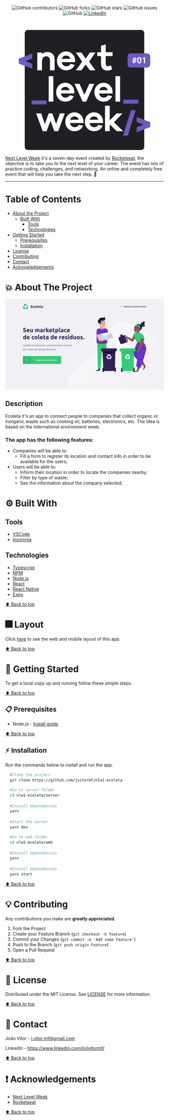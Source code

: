 <!-- BADGES -->
<p align="center">
  <img alt="GitHub contributors" src="https://img.shields.io/github/contributors/jvitormf/nlw1-ecoleta?color=green">
  <img alt="GitHub forks" src="https://img.shields.io/github/forks/jvitormf/nlw1-ecoleta">
  <img alt="GitHub stars" src="https://img.shields.io/github/stars/jvitormf/nlw1-ecoleta">
  <img alt="GitHub issues" src="https://img.shields.io/github/issues/jvitormf/nlw1-ecoleta">
  <img alt="GitHub" src="https://img.shields.io/github/license/jvitormf/nlw1-ecoleta">
  <a href="https://www.linkedin.com/in/jvitormf/">
    <img alt="LinkedIn" src="https://img.shields.io/badge/-LinkedIn-black.svg?style=flat&logo=linkedin&colorB=555">
  </a>
</p>
<br/>

<!-- PROJECT LOGO -->
<p align="center">
  <a href="https://github.com/jvitormf/nlw1-ecoleta">
     <img src=".github/logo.svg" alt="Logo">
  </a>

  [Next Level Week](http://nextlevelweek.com/) it's a seven-day event created by [Rocketseat](https://rocketseat.com.br/), the objective is to take you to the next level of your career. The event has lots of practice coding, challenges, and networking. An online and completely free event that will help you take the next step. :rocket:
</p>

***

<!-- TABLE OF CONTENTS -->
# Table of Contents
* [About the Project](#boom-about-the-project)
  * [Built With](#gear-built-with)
    * [Tools](#tools)
    * [Technologies](#Technologies)
* [Getting Started](#rocket-getting-started)
  * [Prerequisites](#clipboard-prerequisites)
  * [Installation](#zap-installation)
* [License](#memo-license)
* [Contributing](#bulb-contributing)
* [Contact](#e-mail-contact)
* [Acknowledgements](#exclamation-acknowledgements)
<!-- * [Usage](#usage)
* [Roadmap](#arrows_clockwise-roadmap) -->

<!-- ABOUT THE PROJECT -->
# :boom: About The Project

<!-- Project image -->
<img src=".github/home.png" alt="Ecoleta">


## Description
Ecoleta it's an app to connect people to companies that collect organic or inorganic waste such as cooking oil, batteries, electronics, etc. The idea is based on the international environment week.

### The app has the following features:
* Companies will be able to:
  * Fill a form to register its location and contact info in order to be available for the users;
* Users will be able to:
  * Inform their location in order to locate the companies nearby;
  * Filter by type of waste;
  * See the information about the company selected;

# :gear: Built With
  ## Tools
  * [VSCode](https://code.visualstudio.com/)
  * [Insomnia](https://insomnia.rest/)

  ## Technologies
  * [Typescript](https://www.typescriptlang.org/)
  * [NPM](https://www.npmjs.com/)
  * [Node.js](https://nodejs.org/)
  * [React](https://reactjs.org/)
  * [React Native](https://reactnative.dev/)
  * [Expo](https://expo.io/)

  [:arrow_up: Back to top](#table-of-Contents)

# :fireworks: Layout
Click [here](https://www.figma.com/file/9TlOcj6l7D05fZhU12xWT3/Ecoleta-(Booster)?node-id=0%3A1) to see the web and mobile layout of this app.

  [:arrow_up: Back to top](#table-of-Contents)

<!-- GETTING STARTED -->
# :rocket: Getting Started

To get a local copy up and running follow these simple steps.

[:arrow_up: Back to top](#table-of-Contents)

## :clipboard: Prerequisites

* Node.js - [Install guide](https://nodejs.org/en/download/package-manager/)

[:arrow_up: Back to top](#table-of-Contents)

## :zap: Installation
Run the commands below to install and run the app.
  ```sh
    #Clone the project
    git clone https://github.com/jvitormf/nlw1-ecoleta
  ```

  ```sh
    #Go to server folder
    cd nlw1-ecoleta/server

    #Install dependencies
    yarn

    #Start the server
    yarn dev
   ```

  ```sh
    #Go to web folder
    cd nlw1-ecoleta/web

    #Install dependencies
    yarn

    #Install dependencies
    yarn start
   ```

[:arrow_up: Back to top](#table-of-Contents)

<!-- CONTRIBUTING -->
# :bulb: Contributing

Any contributions you make are **greatly appreciated**.

1. Fork the Project
2. Create your Feature Branch (`git checkout -b feature`)
3. Commit your Changes (`git commit -m 'Add some Feature'`)
4. Push to the Branch (`git push origin Feature`)
5. Open a Pull Request

[:arrow_up: Back to top](#table-of-Contents)

<!-- USAGE EXAMPLES -->
<!-- # Usage

Use this space to show useful examples of how a project can be used. Additional screenshots, code examples and demos work well in this space. You may also link to more resources.

_For more examples, please refer to the [Documentation](https://example.com)_ -->


<!-- LICENSE -->
# :memo: License

Distributed under the MIT License. See [LICENSE](LICENSE.md) for more information.

[:arrow_up: Back to top](#table-of-Contents)


<!-- CONTACT -->
# :e-mail: Contact

João Vitor - <j.vitor.mf@gmail.com>

LinkedIn - <https://www.linkedin.com/in/jvitormf/>

[:arrow_up: Back to top](#table-of-Contents)


<!-- ACKNOWLEDGEMENTS -->
# :exclamation: Acknowledgements

* [Next Level Week](http://nextlevelweek.com/)
* [Rocketseat]()

[:arrow_up: Back to top](#table-of-Contents)
